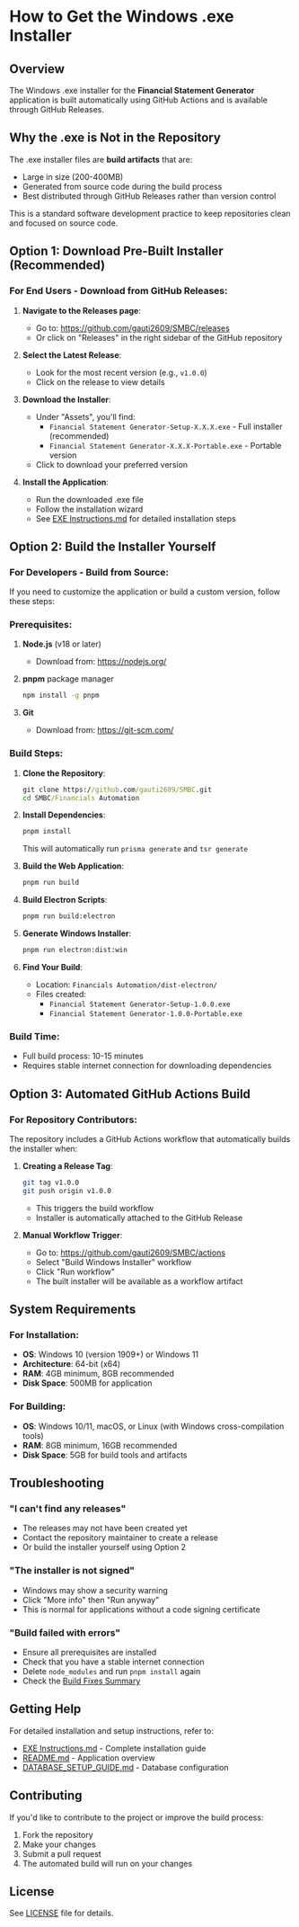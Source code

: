 # How to Get the Windows .exe Installer

## Overview

The Windows .exe installer for the **Financial Statement Generator** application is built automatically using GitHub Actions and is available through GitHub Releases.

## Why the .exe is Not in the Repository

The .exe installer files are **build artifacts** that are:
- Large in size (200-400MB)
- Generated from source code during the build process
- Best distributed through GitHub Releases rather than version control

This is a standard software development practice to keep repositories clean and focused on source code.

## Option 1: Download Pre-Built Installer (Recommended)

### For End Users - Download from GitHub Releases:

1. **Navigate to the Releases page**:
   - Go to: https://github.com/gauti2609/SMBC/releases
   - Or click on "Releases" in the right sidebar of the GitHub repository

2. **Select the Latest Release**:
   - Look for the most recent version (e.g., `v1.0.0`)
   - Click on the release to view details

3. **Download the Installer**:
   - Under "Assets", you'll find:
     - `Financial Statement Generator-Setup-X.X.X.exe` - Full installer (recommended)
     - `Financial Statement Generator-X.X.X-Portable.exe` - Portable version
   - Click to download your preferred version

4. **Install the Application**:
   - Run the downloaded .exe file
   - Follow the installation wizard
   - See [EXE Instructions.md](./Financials%20Automation/EXE%20Instructions.md) for detailed installation steps

## Option 2: Build the Installer Yourself

### For Developers - Build from Source:

If you need to customize the application or build a custom version, follow these steps:

### Prerequisites:

1. **Node.js** (v18 or later)
   - Download from: https://nodejs.org/
   
2. **pnpm** package manager
   ```cmd
   npm install -g pnpm
   ```

3. **Git**
   - Download from: https://git-scm.com/

### Build Steps:

1. **Clone the Repository**:
   ```cmd
   git clone https://github.com/gauti2609/SMBC.git
   cd SMBC/Financials Automation
   ```

2. **Install Dependencies**:
   ```cmd
   pnpm install
   ```
   This will automatically run `prisma generate` and `tsr generate`

3. **Build the Web Application**:
   ```cmd
   pnpm run build
   ```

4. **Build Electron Scripts**:
   ```cmd
   pnpm run build:electron
   ```

5. **Generate Windows Installer**:
   ```cmd
   pnpm run electron:dist:win
   ```

6. **Find Your Build**:
   - Location: `Financials Automation/dist-electron/`
   - Files created:
     - `Financial Statement Generator-Setup-1.0.0.exe`
     - `Financial Statement Generator-1.0.0-Portable.exe`

### Build Time:
- Full build process: 10-15 minutes
- Requires stable internet connection for downloading dependencies

## Option 3: Automated GitHub Actions Build

### For Repository Contributors:

The repository includes a GitHub Actions workflow that automatically builds the installer when:

1. **Creating a Release Tag**:
   ```bash
   git tag v1.0.0
   git push origin v1.0.0
   ```
   - This triggers the build workflow
   - Installer is automatically attached to the GitHub Release

2. **Manual Workflow Trigger**:
   - Go to: https://github.com/gauti2609/SMBC/actions
   - Select "Build Windows Installer" workflow
   - Click "Run workflow"
   - The built installer will be available as a workflow artifact

## System Requirements

### For Installation:
- **OS**: Windows 10 (version 1909+) or Windows 11
- **Architecture**: 64-bit (x64)
- **RAM**: 4GB minimum, 8GB recommended
- **Disk Space**: 500MB for application

### For Building:
- **OS**: Windows 10/11, macOS, or Linux (with Windows cross-compilation tools)
- **RAM**: 8GB minimum, 16GB recommended
- **Disk Space**: 5GB for build tools and artifacts

## Troubleshooting

### "I can't find any releases"
- The releases may not have been created yet
- Contact the repository maintainer to create a release
- Or build the installer yourself using Option 2

### "The installer is not signed"
- Windows may show a security warning
- Click "More info" then "Run anyway"
- This is normal for applications without a code signing certificate

### "Build failed with errors"
- Ensure all prerequisites are installed
- Check that you have a stable internet connection
- Delete `node_modules` and run `pnpm install` again
- Check the [Build Fixes Summary](./Financials%20Automation/BUILD_FIXES_SUMMARY.md)

## Getting Help

For detailed installation and setup instructions, refer to:
- [EXE Instructions.md](./Financials%20Automation/EXE%20Instructions.md) - Complete installation guide
- [README.md](./Financials%20Automation/README.md) - Application overview
- [DATABASE_SETUP_GUIDE.md](./Financials%20Automation/DATABASE_SETUP_GUIDE.md) - Database configuration

## Contributing

If you'd like to contribute to the project or improve the build process:
1. Fork the repository
2. Make your changes
3. Submit a pull request
4. The automated build will run on your changes

## License

See [LICENSE](./Financials%20Automation/LICENSE) file for details.
